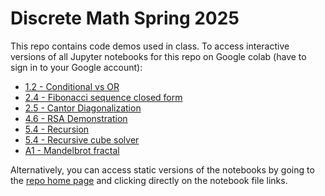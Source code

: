# Discrete Math Spring 2025
This repo contains code demos used in class. To access interactive versions of all Jupyter notebooks for this repo on Google colab (have to sign in to your Google account):

- [1.2 - Conditional vs OR](https://colab.research.google.com/github/danknights/csci2011-2025s/blob/main/1.2-conditional_vs_or.ipynb)
- [2.4 - Fibonacci sequence closed form](https://colab.research.google.com/github/danknights/csci2011-2025s/blob/main/2.4-fibonacci-closed-form.ipynb)
- [2.5 - Cantor Diagonalization](https://colab.research.google.com/github/danknights/csci2011-2025s/blob/main/2.5-cantor-diagnolization.ipynb)
- [4.6 - RSA Demonstration](https://colab.research.google.com/github/danknights/csci2011-2025s/blob/main/4.6-RSA_demo.ipynb)
- [5.4 - Recursion](https://colab.research.google.com/github/danknights/csci2011-2025s/blob/main/5.4-recursion06.ipynb)
- [5.4 - Recursive cube solver](https://colab.research.google.com/github/danknights/csci2011-2025s/blob/main/5.4-recursive-cube-solver02.ipynb)
- [A1 - Mandelbrot fractal](https://colab.research.google.com/github/danknights/csci2011-2025s/blob/main/A1-mandelbrot7.ipynb)

Alternatively, you can access static versions of the notebooks by going to the [repo home page](https://github.com/danknights/csci2011-2025s/tree/main) and clicking directly on the notebook file links.

<!-- [binder page](
https://mybinder.org/v2/gh/danknights/csci2011-2025s/HEAD) -->

